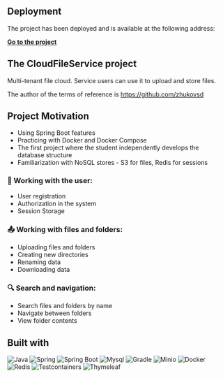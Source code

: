 ## Deployment
The project has been deployed and is available at the following address:

[**Go to the project**](http://78.153.149.224:8080/)


## The CloudFileService project
Multi-tenant file cloud. Service users can use it to upload and store files.

The author of the terms of reference is https://github.com/zhukovsd


## Project Motivation
- Using Spring Boot features
- Practicing with Docker and Docker Compose
- The first project where the student independently develops the database structure
- Familiarization with NoSQL stores - S3 for files, Redis for sessions


### 👤 Working with the user:
- User registration
- Authorization in the system
- Session Storage


### 📤 Working with files and folders:
- Uploading files and folders
- Creating new directories
- Renaming data
- Downloading data


### 🔍 Search and navigation:
- Search files and folders by name
- Navigate between folders
- View folder contents


## Built with
![Java](https://img.shields.io/badge/java-black?style=for-the-badge&logo=java&link=https%3A%2F%2Fwww.java.com%2Fen%2F)
![Spring](https://img.shields.io/badge/Spring-black?style=for-the-badge&logo=spring&link=https%3A%2F%2Fspring.io)
![Spring Boot](https://img.shields.io/badge/Spring%20boot-black?style=for-the-badge&logo=spring%20boot&link=https%3A%2F%2Fspring.io)
![Mysql](https://img.shields.io/badge/mysql-black?style=for-the-badge&logo=mysql&link=https://www.mysql.com/)
![Gradle](https://img.shields.io/badge/gradle-black?style=for-the-badge&logo=gradle&link=https%3A%2F%2Fgradle.org)
![Minio](https://img.shields.io/badge/minio-black?style=for-the-badge&logo=minio&link=https%3A%2F%2Fmin.io)
![Docker](https://img.shields.io/badge/docker-black?style=for-the-badge&logo=docker&link=https%3A%2F%2Fwww.docker.com)
![Redis](https://img.shields.io/badge/redis-black?style=for-the-badge&logo=redis&link=https%3A%2F%2Fredis.io)
![Testcontainers](https://img.shields.io/badge/testcontainers-black?style=for-the-badge&logo=testcontainers&link=https%3A%2F%2Ftestcontainers.com)
![Thymeleaf](https://img.shields.io/badge/thymeleaf-black?style=for-the-badge&logo=thymeleaf&link=https%3A%2F%2Fwww.thymeleaf.org)
